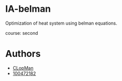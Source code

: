 # IA-belman
Optimization of heat system using belman equations.

course: second

# Authors 
- [CLopMan](https://github.com/CLopMan)
- [100472182](https://github.com/100472182)

